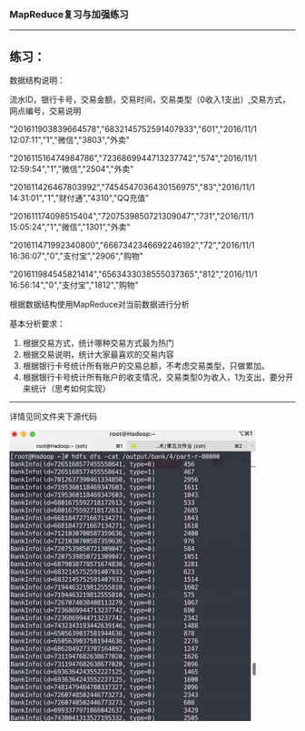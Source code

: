 ### MapReduce复习与加强练习

---

## **练习：**

 

数据结构说明：

流水ID，银行卡号，交易金额，交易时间，交易类型（0收入1支出）,交易方式，网点编号，交易说明

"201611903839664578","6832145752591407933","601","2016/11/1 12:07:11","1","微信","3803","外卖"

"201611516474984786","7236869944713237742","574","2016/11/1 12:59:54","1","微信","2504","外卖"

"201611426467803992","7454547036430156975","83","2016/11/1 14:31:01","1","财付通","4310","QQ充值"

"201611174098515404","7207539850721309047","731","2016/11/1 15:05:24","1","微信","1301","外卖"

"201611471992340800","6667342346692246192","72","2016/11/1 16:36:07","0","支付宝","2906","购物"

"201611984545821414","6563433038555037365","812","2016/11/1 16:56:14","0","支付宝","1812","购物"

 

根据数据结构使用MapReduce对当前数据进行分析

基本分析要求：

1.  根据交易方式，统计哪种交易方式最为热门
2.  根据交易说明，统计大家最喜欢的交易内容
3.  根据银行卡号统计所有账户的交易总额，不考虑交易类型，只做累加。
4.  根据银行卡号统计所有账户的收支情况，交易类型0为收入，1为支出，要分开来统计（思考如何实现）

----

详情见同文件夹下源代码

<img src="MapReduce复习与加强练习.assets/截屏2022-04-24 19.50.35.png" alt="截屏2022-04-24 19.50.35" style="zoom:50%;" />
